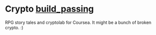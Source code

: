 Crypto [build_passing](https://travis-ci.org/gredinger/crypto.svg)
===

RPG story tales and cryptolab for Coursea. It might be a bunch of broken crypto. :)